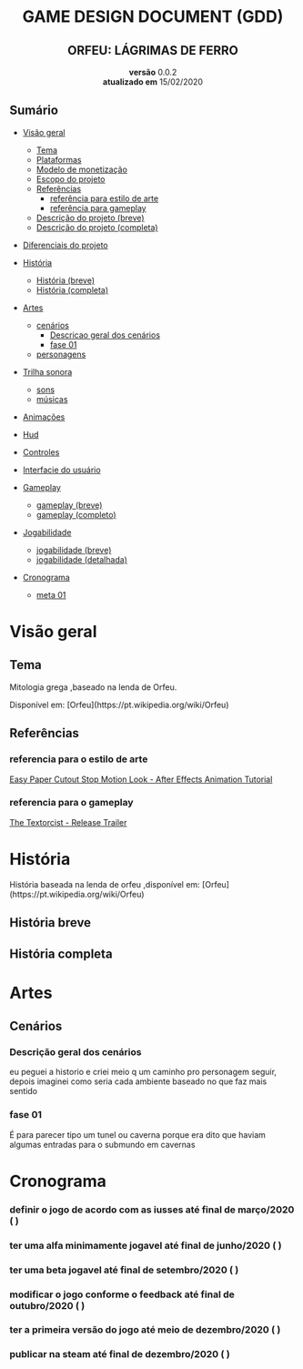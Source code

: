 <meta charset="utf-8">
<h1 align="center">GAME DESIGN DOCUMENT (GDD)</h1>
<h2 align="center">ORFEU: LÁGRIMAS DE FERRO</h2>

<p align="center">
    <b>versão</b> 0.0.2</br>
    <b>atualizado em</b> 15/02/2020
</p>

<!--inicio de sumario-->

## Sumário

* [Visão geral](#visão-geral)
  * [Tema](#tema)
  * [Plataformas]()
  * [Modelo de monetização]()
  * [Escopo do projeto]()
  * [Referências]()
    * [referência para estilo de arte](#referencia_arte)
    * [referência para gameplay](#referencia_gameplay)
  * [Descrição do projeto (breve)]()
  * [Descrição do projeto (completa)]()
* [Diferenciais do projeto]()
* [História](#história)
  * [História (breve)](#história_breve)
  * [História (completa)](#história_completa)
* [Artes](#artes)
  * [cenários](#cen%c3%a1rios)
    * [Descricao geral dos cenários](#descrição-geral-dos-cenários)
    * [fase 01](#fase-01)
  * [personagens]()
* [Trilha sonora]()
  * [sons]()
  * [músicas]()
* [Animações]()
* [Hud]()
* [Controles]()
* [Interfacie do usuário]()
* [Gameplay]()
  * [gameplay (breve)]()
  * [gameplay (completo)]()
* [Jogabilidade]()
  * [jogabilidade (breve)]()
  * [jogabilidade (detalhada)]()

* [Cronograma]()
  * [meta 01]()
                     
<!--final de sumario-->
# Visão geral
## Tema
<p>Mitologia grega ,baseado na lenda de Orfeu.</p>
<p>Disponível em: [Orfeu](https://pt.wikipedia.org/wiki/Orfeu)</p>

## Referências
### referencia para o estilo de arte
[Easy Paper Cutout Stop Motion Look - After Effects Animation Tutorial
](https://www.youtube.com/watch?v=nwpYl04Cczo)
### referencia para o gameplay
[The Textorcist - Release Trailer](https://www.youtube.com/watch?v=SAEMlq_qVeM)

# História

<p>História baseada na lenda de orfeu ,disponível em: [Orfeu](https://pt.wikipedia.org/wiki/Orfeu)</p>

## História breve
## História completa

# Artes
## Cenários

### Descrição geral dos cenários

<p>eu peguei a historio e criei meio q um caminho pro personagem seguir, depois imaginei como seria cada ambiente baseado no que faz mais sentido</p>

### fase 01

<p>É para parecer tipo um tunel ou caverna porque era dito que haviam algumas entradas para  o submundo em cavernas </p>

# Cronograma
### definir o jogo de acordo com as iusses até final de março/2020 ( )
### ter uma alfa minimamente jogavel até final de junho/2020 ( )
### ter uma beta jogavel até final de setembro/2020 ( )
### modificar o jogo conforme o feedback até final de outubro/2020 ( )
### ter a primeira versão do jogo até meio de dezembro/2020 ( )
### publicar na steam até final de dezembro/2020 ( )